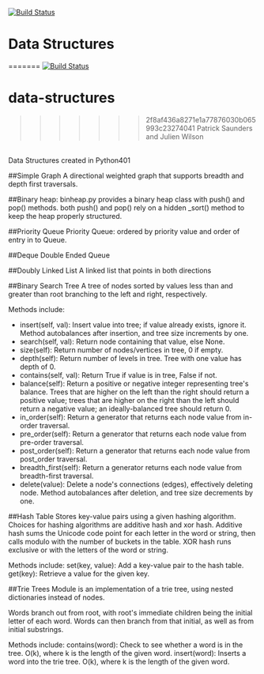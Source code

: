 [![Build Status](https://travis-ci.org/julienawilson/data-structures.svg?branch=master)](https://travis-ci.org/julienawilson/data-structures)

# Data Structures
=======
[![Build Status](https://travis-ci.org/julienawilson/data-structures.svg?branch=bst)](https://travis-ci.org/julienawilson/data-structures)

# data-structures
>>>>>>> 2f8af436a8271e1a77876030b065993c23274041
Patrick Saunders and Julien Wilson
<br>
Data Structures created in Python401

##Simple Graph
A directional weighted graph that supports breadth and depth first traversals.

##Binary heap:
binheap.py provides a binary heap class with push() and pop() methods.
both push() and pop() rely on a hidden _sort() method to keep the heap
properly structured.

##Priority Queue
Priority Queue: ordered by priority value and order of entry in to Queue.

##Deque
Double Ended Queue

##Doubly Linked List
A linked list that points in both directions

##Binary Search Tree
A tree of nodes sorted by values less than and greater than root branching to the left and right, respectively.

Methods include:
* insert(self, val): Insert value into tree; if value already exists, ignore it. Method autobalances after insertion, and tree size increments by one.
* search(self, val): Return node containing that value, else None.
* size(self): Return number of nodes/vertices in tree, 0 if empty.
* depth(self): Return number of levels in tree. Tree with one value has depth of 0.
* contains(self, val): Return True if value is in tree, False if not.
* balance(self): Return a positive or negative integer representing tree's balance.
    Trees that are higher on the left than the right should return a positive value;
    trees that are higher on the right than the left should return a negative value;
    an ideally-balanced tree should return 0.
* in_order(self): Return a generator that returns each node value from in-order traversal.
* pre_order(self): Return a generator that returns each node value from pre-order traversal.
* post_order(self): Return a generator that returns each node value from post_order traversal.
* breadth_first(self): Return a generator returns each node value from breadth-first traversal.
* delete(value): Delete a node's connections (edges), effectively deleting node. Method autobalances after deletion, and tree size decrements by one.

##Hash Table
Stores key-value pairs using a given hashing algorithm. Choices for hashing algorithms are additive hash and xor hash. 
Additive hash sums the Unicode code point for each letter in the word or string, then calls modulo with the number of buckets in the table.
XOR hash runs exclusive or with the letters of the word or string.

Methods include:
set(key, value): Add a key-value pair to the hash table.
get(key): Retrieve a value for the given key.

##Trie Trees
Module is an implementation of a trie tree, using nested dictionaries instead of nodes.

Words branch out from root, with root's immediate children being
the initial letter of each word. Words can then branch from that initial,
as well as from initial substrings.

Methods include:
contains(word): Check to see whether a word is in the tree. O(k), where k is the length of the given word.
insert(word): Inserts a word into the trie tree. O(k), where k is the length of the given word.

